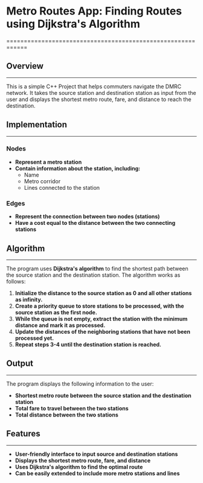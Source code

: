 # Metro Routes App: Finding Routes using Dijkstra's Algorithm
============================================================

## Overview
-----------

This is a simple C++ Project that helps commuters navigate the DMRC network. It takes the source station and destination station as input from the user and displays the shortest metro route, fare, and distance to reach the destination.

## Implementation
-----------------

### Nodes

* **Represent a metro station**
* **Contain information about the station, including:**
	+ Name 
	+ Metro corridor
	+ Lines connected to the station

### Edges

* **Represent the connection between two nodes (stations)**
* **Have a cost equal to the distance between the two connecting stations**

## Algorithm
-------------

The program uses **Dijkstra's algorithm** to find the shortest path between the source station and the destination station. The algorithm works as follows:

1. **Initialize the distance to the source station as 0 and all other stations as infinity.**
2. **Create a priority queue to store stations to be processed, with the source station as the first node.**
3. **While the queue is not empty, extract the station with the minimum distance and mark it as processed.**
4. **Update the distances of the neighboring stations that have not been processed yet.**
5. **Repeat steps 3-4 until the destination station is reached.**

## Output
---------

The program displays the following information to the user:

* **Shortest metro route between the source station and the destination station**
* **Total fare to travel between the two stations**
* **Total distance between the two stations**

## Features
------------

* **User-friendly interface to input source and destination stations**
* **Displays the shortest metro route, fare, and distance**
* **Uses Dijkstra's algorithm to find the optimal route**
* **Can be easily extended to include more metro stations and lines**
